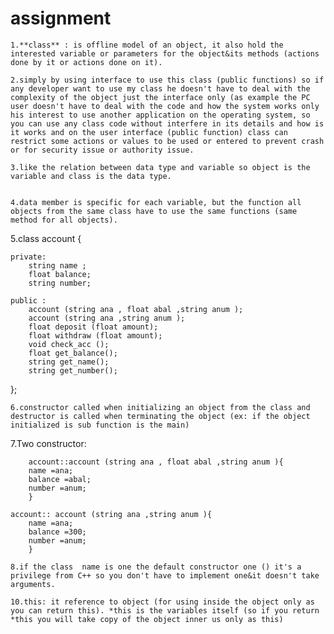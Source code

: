 # assignment 

    1.**class** : is offline model of an object, it also hold the interested variable or parameters for the object&its methods (actions done by it or actions done on it).
    
    2.simply by using interface to use this class (public functions) so if any developer want to use my class he doesn't have to deal with the complexity of the object just the interface only (as example the PC user doesn't have to deal with the code and how the system works only his interest to use another application on the operating system, so you can use any class code without interfere in its details and how is it works and on the user interface (public function) class can restrict some actions or values to be used or entered to prevent crash or for security issue or authority issue.
  
    3.like the relation between data type and variable so object is the variable and class is the data type.


    4.data member is specific for each variable, but the function all objects from the same class have to use the same functions (same method for all objects). 

5.class account {
    
    private:
        string name ;
        float balance;
        string number;
    
    public :
        account (string ana , float abal ,string anum );
        account (string ana ,string anum );
        float deposit (float amount);
        float withdraw (float amount);
        void check_acc ();
        float get_balance();
        string get_name();
        string get_number();

};

    6.constructor called when initializing an object from the class and destructor is called when terminating the object (ex: if the object initialized is sub function is the main)

7.Two constructor:

        account::account (string ana , float abal ,string anum ){
        name =ana;
        balance =abal;
        number =anum;
        }
    
    account:: account (string ana ,string anum ){
        name =ana;
        balance =300;
        number =anum;
        }
        
    8.if the class  name is one the default constructor one () it's a privilege from C++ so you don't have to implement one&it doesn't take arguments.

    10.this: it reference to object (for using inside the object only as you can return this). *this is the variables itself (so if you return *this you will take copy of the object inner us only as this)